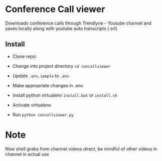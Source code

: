 # Conference Call viewer
Downloads conference calls through Trendlyne - Youtube channel and saves locally along with youtube auto transcripts ( srt)

## Install
* Clone repo:

* Change into project directory
    `cd concallviewer`
* Update `.env.sample` to `.env`
* Make appropriate changes in .env
* Install python virtualenv
    `install.bat` or `install.sh`
* Activate virtualenv
* Run `python concallviewer.py`

# Note
Now shell grabs from channel videos direct, be mindful of other videos in channel in actual use